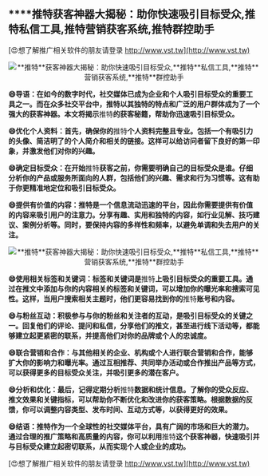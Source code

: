 ## ****推特**获客神器大揭秘：助你快速吸引目标受众,**推特**私信工具,**推特**营销获客系统,**推特**群控助手**

[😍想了解推广相关软件的朋友请登录 http://www.vst.tw](http://www.vst.tw)

 <center><img src="https://vst.tw/MP4/tuiguang/png/6.png" alt="**推特**获客神器大揭秘：助你快速吸引目标受众,**推特**私信工具,**推特**营销获客系统,**推特**群控助手"></center>

**😄导语：在如今的数字时代，社交媒体已成为企业和个人吸引目标受众的重要工具之一。而在众多社交平台中，**推特**以其独特的特点和广泛的用户群体成为了一个强大的获客神器。本文将揭示**推特**的获客秘籍，帮助你迅速吸引目标受众。**

**😄优化个人资料：首先，确保你的**推特**个人资料完整且专业。包括一个有吸引力的头像、简洁明了的个人简介和相关的链接。这样可以给访问者留下良好的第一印象，并激发他们对你的兴趣。**

**😄确定目标受众：在开始**推特**获客之前，你需要明确自己的目标受众是谁。仔细分析你的产品或服务所面向的人群，包括他们的兴趣、需求和行为习惯等。这有助于你更精准地定位和吸引目标受众。**

**😄提供有价值的内容：**推特**是一个信息流动迅速的平台，因此你需要提供有价值的内容来吸引用户的注意力。分享有趣、实用和独特的内容，如行业见解、技巧建议、案例分析等。同时，要保持内容的多样性和频率，以避免单调和失去用户的关注。**

 <center><img src="https://vst.tw/MP4/tuiguang/png/2.png" alt="**推特**获客神器大揭秘：助你快速吸引目标受众,**推特**私信工具,**推特**营销获客系统,**推特**群控助手"></center>

**😄使用相关标签和关键词：标签和关键词是**推特**上吸引目标受众的重要工具。通过在推文中添加与你的内容相关的标签和关键词，可以增加你的曝光率和搜索可见性。这样，当用户搜索相关主题时，他们更容易找到你的**推特**账号和内容。**

**😄与粉丝互动：积极参与与你的粉丝和关注者的互动，是吸引目标受众的关键之一。回复他们的评论、提问和私信，分享他们的推文，甚至进行线下活动等，都能够建立起更紧密的联系，并提高他们对你的品牌或个人的忠诚度。**

**😄联合营销和合作：与其他相关的企业、机构或个人进行联合营销和合作，能够扩大你的影响力和曝光率。通过互相推荐、共同举办活动或合作推出产品等方式，可以获得更多的目标受众关注，并吸引更多的潜在客户。**

**😄分析和优化：最后，记得定期分析**推特**数据和统计信息。了解你的受众反应、推文效果和关键指标，可以帮助你不断优化和改进你的获客策略。根据数据的反馈，你可以调整内容类型、发布时间、互动方式等，以获得更好的效果。**

**😄结语：**推特**作为一个全球性的社交媒体平台，具有广阔的市场和巨大的潜力。通过合理的推广策略和高质量的内容，你可以利用**推特**这个获客神器，快速吸引并与目标受众建立起密切联系，从而实现个人或企业的成功。**

[😍想了解推广相关软件的朋友请登录 http://www.vst.tw](http://www.vst.tw)



